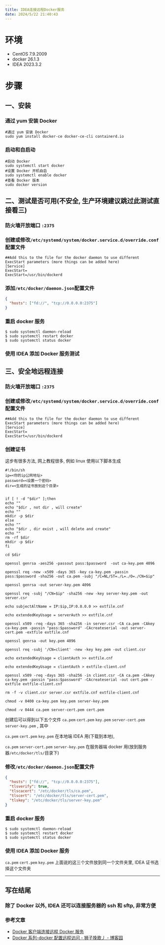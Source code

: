 ```yaml
---
title: IDEA连接远程Docker服务
date: 2024/5/22 21:40:43
---
```


# 环境

- CentOS 7.9.2009
- docker 26.1.3
- IDEA 2023.3.2

# 步骤

## 一、安装

### 通过 yum 安装 Docker

```shell
#通过 yum 安装 Docker
sudo yum install docker-ce docker-ce-cli containerd.io
```

### 启动和自启动

```shell
#启动 Docker
sudo systemctl start docker
#设置 Docker 开机自启
sudo systemctl enable docker
#查看 Docker 版本
sudo docker version
```

## 二、测试是否可用(不安全, 生产环境建议跳过此测试直接看三)

### 防火墙开放端口 `:2375`

### 创建或修改`/etc/systemd/system/docker.service.d/override.conf`配置文件

```
##Add this to the file for the docker daemon to use different ExecStart parameters (more things can be added here)
[Service]
ExecStart=
ExecStart=/usr/bin/dockerd
```

### 添加`/etc/docker/daemon.json`配置文件

```json
{
  "hosts": ["fd://", "tcp://0.0.0.0:2375"]
}
```

### 重启 docker 服务

```shell
$ sudo systemctl daemon-reload
$ sudo systemctl restart docker
$ sudo systemctl status docker
```

### 使用 IDEA 添加 Docker 服务测试

## 三、安全地远程连接

### 防火墙开放端口 `:2375`

### 创建或修改`/etc/systemd/system/docker.service.d/override.conf`配置文件

```
##Add this to the file for the docker daemon to use different ExecStart parameters (more things can be added here)
[Service]
ExecStart=
ExecStart=/usr/bin/dockerd
```

### 创建证书

这步有很多方法, 网上教程很多, 例如 linux 使用以下脚本生成

```shell
#!/bin/sh
ip=<你的ip公网地址>
password=<设置一个密码>
dir=<生成的证书放到这个目录>


if [ ! -d "$dir" ];then
echo ""
echo "$dir , not dir , will create"
echo ""
mkdir -p $dir
else
echo ""
echo "$dir , dir exist , will delete and create"
echo ""
rm -rf $dir
mkdir -p $dir
fi

cd $dir

openssl genrsa -aes256 -passout pass:$password  -out ca-key.pem 4096

openssl req -new -x509 -days 365 -key ca-key.pem -passin pass:$password -sha256 -out ca.pem -subj "/C=NL/ST=./L=./O=./CN=$ip"

openssl genrsa -out server-key.pem 4096

openssl req -subj "/CN=$ip" -sha256 -new -key server-key.pem -out server.csr

echo subjectAltName = IP:$ip,IP:0.0.0.0 >> extfile.cnf

echo extendedKeyUsage = serverAuth >> extfile.cnf

openssl x509 -req -days 365 -sha256 -in server.csr -CA ca.pem -CAkey ca-key.pem -passin "pass:$password" -CAcreateserial -out server-cert.pem -extfile extfile.cnf

openssl genrsa -out key.pem 4096

openssl req -subj '/CN=client' -new -key key.pem -out client.csr

echo extendedKeyUsage = clientAuth >> extfile.cnf

echo extendedKeyUsage = clientAuth > extfile-client.cnf

openssl x509 -req -days 365 -sha256 -in client.csr -CA ca.pem -CAkey ca-key.pem -passin "pass:$password" -CAcreateserial -out cert.pem -extfile extfile-client.cnf

rm -f -v client.csr server.csr extfile.cnf extfile-client.cnf

chmod -v 0400 ca-key.pem key.pem server-key.pem

chmod -v 0444 ca.pem server-cert.pem cert.pem

```

创建后可以得到以下五个文件
`ca.pem`
`cert.pem`
`key.pem`
`server-cert.pem`
`server-key.pem`
, 其中

`ca.pem`
`cert.pem`
`key.pem`
在本地端 IDEA 用(下载到本地),

`ca.pem`
`server-cert.pem`
`server-key.pem`
在服务器端 docker 用(放到服务器`/etc/docker/tls/`目录下)

### 修改`/etc/docker/daemon.json`配置文件

```json
{
  "hosts": ["fd://", "tcp://0.0.0.0:2375"],
  "tlsverify": true,
  "tlscacert": "/etc/docker/tls/ca.pem",
  "tlscert": "/etc/docker/tls/server-cert.pem",
  "tlskey": "/etc/docker/tls/server-key.pem"
}
```

### 重启 docker 服务

```shell
$ sudo systemctl daemon-reload
$ sudo systemctl restart docker
$ sudo systemctl status docker
```

### 使用 IDEA 添加 Docker 服务

`ca.pem`
`cert.pem`
`key.pem`
上面说的这三个文件放到同一个文件夹里, IDEA 证书选择这个文件夹

---

## 写在结尾

### 除了 Docker 以外, IDEA 还可以连接服务器的 ssh 和 sftp, 非常方便

### 参考文章

- [Docker 客户端连接远程 Docker 服务](https://zhuanlan.zhihu.com/p/94224305)
- [Docker 系列-docker 配置远程访问 - 狮子挽歌丿 - 博客园](https://www.cnblogs.com/mrxccc/p/16504718.html)
